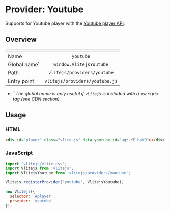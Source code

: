 # Provider: Youtube

Supports for Youtube player with the [Youtube player API](https://developers.google.com/youtube/iframe_api_reference).

## Overview

| <!-- -->          |            <!-- -->            |
| ----------------- | :----------------------------: |
| Name              |           `youtube`            |
| Global name&sup1; |    `window.VlitejsYoutube`     |
| Path              |  `vlitejs/providers/youtube`   |
| Entry point       | `vlitejs/providers/youtube.js` |

- _&sup1; The global name is only useful if `vLitejs` is included with a `<script>` tag (see [CDN](../../../README.md#CDN) section)._

## Usage

### HTML

```html
<div id="player" class="vlite-js" data-youtube-id="aqz-KE-bpKQ"></div>
```

### JavaScript

```js
import 'vlitejs/vlite.css';
import Vlitejs from 'vlitejs';
import VlitejsYoutube from 'vlitejs/providers/youtube';

Vlitejs.registerProvider('youtube', VlitejsYoutube);

new Vlitejs({
  selector: '#player',
  provider: 'youtube'
});
```
